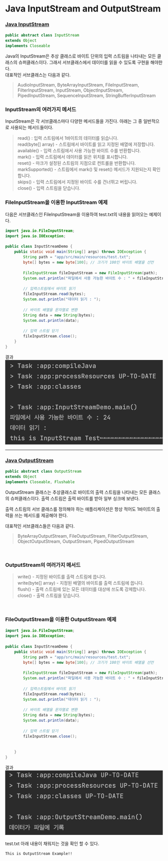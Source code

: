# Java InputStream and OutputStream

### [Java InputStream](https://docs.oracle.com/javase/8/docs/api/java/io/InputStream.html)

```java
public abstract class InputStream
extends Object
implements Closeable
```

Java의 InputStream은 추상 클래스로 바이트 단위의 입력 스트림을 나타내는 모든 클래스의 슈퍼클래스이다. 그래서 서브클래스에서 데이터를 읽을 수 있도록 구현을 해야한다.<br>
대표적인 서브클래스는 다음과 같다.<br>
>AudioInputStream, ByteArrayInputStream, FileInputStream, FilterInputStream, InputStream, ObjectInputStream, PipedInputStream, SequenceInputStream, StringBufferInputStream

### InputStream의 여러가지 메서드

InputStream은 각 서브클래스마다 다양한 메서드들을 가진다. 아래는 그 중 일반적으로 사용되는 메서드들이다.

>read() : 입력 스트림에서 1바이트의 데이터를 읽습니다.<br>
read(byte[] array) - 스트림에서 바이트를 읽고 지정된 배열에 저장합니다.<br>
available() - 입력 스트림에서 사용 가능한 바이트 수를 반환합니다.<br>
mark() - 입력 스트림에서 데이터를 읽은 위치를 표시합니다.<br>
reset() - 마크가 설정된 스트림의 지점으로 컨트롤을 반환합니다.<br>
markSupported() - 스트림에서 mark() 및 reset() 메서드가 지원되는지 확인합니다.<br>
skips() - 입력 스트림에서 지정된 바이트 수를 건너뛰고 버립니다.<br>
close() - 입력 스트림을 닫습니다.

### FileInputStream을 이용한 InputStream 예제

다음은 서브클래스인 FileInputStream을 이용하여 test.txt의 내용을 읽어오는 예제이다. 

```java
import java.io.FileInputStream;
import java.io.IOException;

public class InputStreamDemo {
    public static void main(String[] args) throws IOException {
        String path = "app/src/main/resources/test.txt";
        byte[] bytes = new byte[100]; // 크기가 100인 바이트 배열을 선언

        FileInputStream fileInputStream = new FileInputStream(path);
        System.out.println("파일에서 사용 가능한 바이트 수 : " + fileInputStream.available());

        // 입력스트림에서 바이트 읽기
        fileInputStream.read(bytes);
        System.out.println("데이터 읽기 : ");

        // 바이트 배열을 문자열로 변환
        String data = new String(bytes);
        System.out.println(data);

        // 입력 스트림 닫기
        fileInputStream.close();
    }
}
```
결과<br>
![result](/study/week1/image/InputStreamResult.jpg)

--- 

### [Java OutputStream](https://docs.oracle.com/javase/7/docs/api/java/io/OutputStream.html)

```java
public abstract class OutputStream
extends Object
implements Closeable, Flushable
```

OutputStream 클래스는 추상클래스로 바이트의 출력 스트림을 나타내는 모든 클래스의 슈퍼클래스이다. 출력 스트림은 출력 바이트를 받아 일부 싱크에 보낸다.<br>

출력 스트림의 서브 클래스를 정의해야 하는 애플리케이션은 항상 적어도 1바이트의 출력을 쓰는 메서드를 제공해야 한다.<br>

대표적인 서브클래스들은 다음과 같다.
> ByteArrayOutputStream, FileOutputStream, FilterOutputStream, ObjectOutputStream, OutputStream, PipedOutputStream

<br>

### OutputStream의 여러가지 메서드
>write() - 지정된 바이트를 출력 스트림에 씁니다.<br>
write(byte[] array) - 지정된 배열의 바이트를 출력 스트림에 씁니다.<br>
flush() - 출력 스트림에 있는 모든 데이터를 대상에 쓰도록 강제합니다.<br>
close() - 출력 스트림을 닫습니다.

<br>

### FileOutputStream을 이용한 OutputStream 예제
```java
import java.io.FileInputStream;
import java.io.IOException;

public class InputStreamDemo {
    public static void main(String[] args) throws IOException {
        String path = "app/src/main/resources/test.txt";
        byte[] bytes = new byte[100]; // 크기가 100인 바이트 배열을 선언

        FileInputStream fileInputStream = new FileInputStream(path);
        System.out.println("파일에서 사용 가능한 바이트 수 : " + fileInputStream.available());

        // 입력스트림에서 바이트 읽기
        fileInputStream.read(bytes);
        System.out.println("데이터 읽기 : ");

        // 바이트 배열을 문자열로 변환
        String data = new String(bytes);
        System.out.println(data);

        // 입력 스트림 닫기
        fileInputStream.close();


    }
}
```

결과
<br>
![result](/study/week1/image/OutputStreamResult.jpg)

test.txt 아래 내용이 채워지는 것을 확인 할 수 있다.
```
This is OutputStream Example!!
```